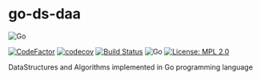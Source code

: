 # go-ds-daa

![Go](https://github.com/bumblebee211196/go-dsa/blob/dev/resources/Go-Logo_LightBlue.png?raw=true)

[![CodeFactor](https://www.codefactor.io/repository/github/bumblebee211196/go-dsa/badge)](https://www.codefactor.io/repository/github/bumblebee211196/go-dsa)
[![codecov](https://codecov.io/gh/bumblebee211196/go-ds-daa/branch/master/graph/badge.svg)](https://codecov.io/gh/bumblebee211196/go-ds-daa)
[![Build Status](https://travis-ci.com/bumblebee211196/go-ds-daa.svg?branch=master)](https://travis-ci.com/bumblebee211196/go-ds-daa)
![Go](https://github.com/bumblebee211196/go-ds-daa/workflows/Go/badge.svg)
[![License: MPL 2.0](https://img.shields.io/badge/License-MPL%202.0-brightgreen.svg)](https://opensource.org/licenses/MPL-2.0)

DataStructures and Algorithms implemented in Go programming language
